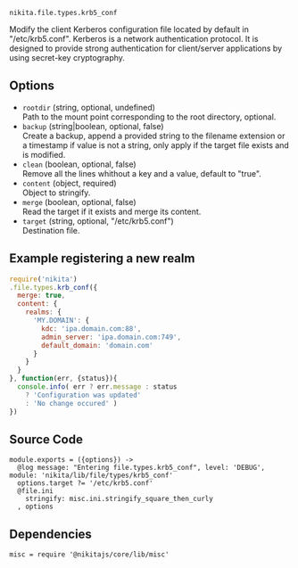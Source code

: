 
`nikita.file.types.krb5_conf`

Modify the client Kerberos configuration file located by default in
"/etc/krb5.conf". Kerberos is a network authentication protocol. It is designed
to provide strong authentication for client/server applications by using
secret-key cryptography.

## Options

* `rootdir` (string, optional, undefined)   
  Path to the mount point corresponding to the root directory, optional.
* `backup` (string|boolean, optional, false)   
  Create a backup, append a provided string to the filename extension or a
  timestamp if value is not a string, only apply if the target file exists and
  is modified.
* `clean` (boolean, optional, false)   
  Remove all the lines whithout a key and a value, default to "true".
* `content` (object, required)   
  Object to stringify.
* `merge` (boolean, optional, false)   
  Read the target if it exists and merge its content.
* `target` (string, optional, "/etc/krb5.conf")   
  Destination file.

## Example registering a new realm

```js
require('nikita')
.file.types.krb_conf({
  merge: true,
  content: {
    realms: {
      'MY.DOMAIN': {
        kdc: 'ipa.domain.com:88',
        admin_server: 'ipa.domain.com:749',
        default_domain: 'domain.com'
      }
    }
  }
}, function(err, {status}){
  console.info( err ? err.message : status
    ? 'Configuration was updated'
    : 'No change occured' )
})
```

## Source Code


    module.exports = ({options}) ->
      @log message: "Entering file.types.krb5_conf", level: 'DEBUG', module: 'nikita/lib/file/types/krb5_conf'
      options.target ?= '/etc/krb5.conf'
      @file.ini
        stringify: misc.ini.stringify_square_then_curly
      , options
      
## Dependencies

    misc = require '@nikitajs/core/lib/misc'
